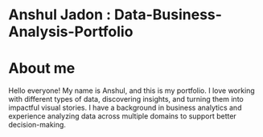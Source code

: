 # Anshul Jadon : Data-Business-Analysis-Portfolio
# About me
Hello everyone! My name is Anshul, and this is my portfolio.
I love working with different types of data, discovering insights, and turning them into impactful visual stories.
I have a background in business analytics and experience analyzing data across multiple domains to support better decision-making.
